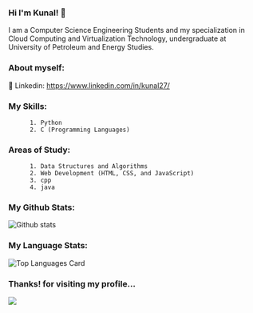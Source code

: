 ###  Hi  I'm  Kunal! 👋

I am a Computer Science Engineering Students and my specialization in Cloud Computing and Virtualization Technology, undergraduate at University of Petroleum and Energy Studies.

### About myself:


🔘 Linkedin: https://www.linkedin.com/in/kunal27/

### My Skills:
          1. Python
          2. C (Programming Languages)
          
### Areas of Study:
          1. Data Structures and Algorithms
          2. Web Development (HTML, CSS, and JavaScript)
          3. cpp
          4. java
          

### My Github Stats:
![Github stats](https://github-readme-stats.vercel.app/api?username=Kunal2703&theme=highcontrast&show_icons=true&count_private=true)

### My Language Stats:
![Top Languages Card](https://github-readme-stats.vercel.app/api/top-langs/top-library/?username=Kunal2703)

### Thanks! for visiting my profile...
![](https://komarev.com/ghpvc/?username=Kunal2703&color=brightgreen)

